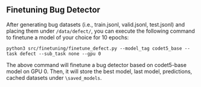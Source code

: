 ## Finetuning Bug Detector

After generating bug datasets (i.e., train.jsonl, valid.jsonl, test.jsonl) and placing them under `/data/defect/`, you can execute the following command to finetune a model of your choice for 10 epochs:

`python3 src/finetuning/finetune_defect.py --model_tag codet5_base --task defect --sub_task none --gpu 0`

The above command will finetune a bug detector based on codet5-base model on GPU 0. Then, it will store the best model, last model, predictions, cached datasets under `\saved_models`.
